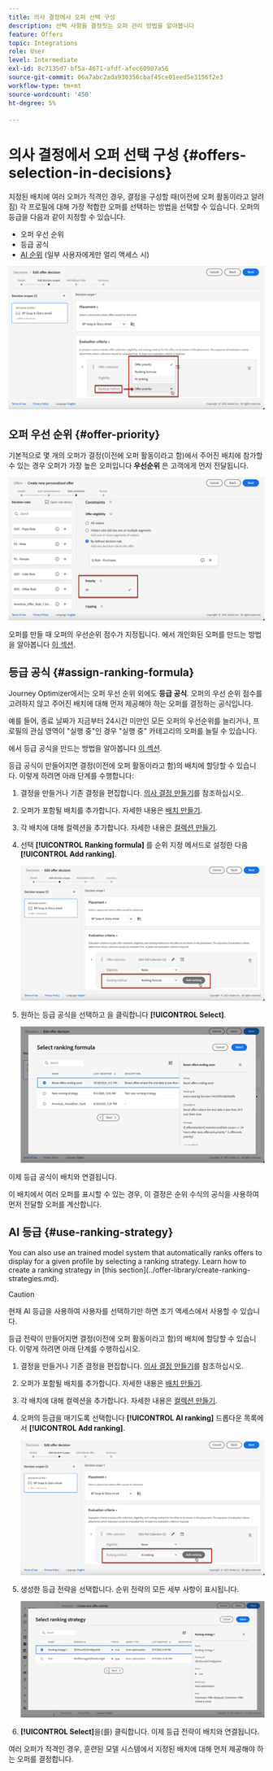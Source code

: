 ```yaml
---
title: 의사 결정에서 오퍼 선택 구성
description: 선택 사항을 결정짓는 오퍼 관리 방법을 알아봅니다
feature: Offers
topic: Integrations
role: User
level: Intermediate
exl-id: 8c7135d7-bf5a-4671-afdf-afec60907a56
source-git-commit: 06a7abc2ada930356cbaf45ce01eed5e3156f2e3
workflow-type: tm+mt
source-wordcount: '450'
ht-degree: 5%

---
```


# 의사 결정에서 오퍼 선택 구성 {#offers-selection-in-decisions}

지정된 배치에 여러 오퍼가 적격인 경우, 결정을 구성할 때(이전에 오퍼 활동이라고 알려짐) 각 프로필에 대해 가장 적합한 오퍼를 선택하는 방법을 선택할 수 있습니다. 오퍼의 등급을 다음과 같이 지정할 수 있습니다.
* 오퍼 우선 순위
* 등급 공식
* [AI 순위](#use-ranking-strategy) (일부 사용자에게만 얼리 액세스 시)

![](../../assets/offer-rank-by.png)

## 오퍼 우선 순위 {#offer-priority}

기본적으로 몇 개의 오퍼가 결정(이전에 오퍼 활동이라고 함)에서 주어진 배치에 참가할 수 있는 경우 오퍼가 가장 높은 오퍼입니다 **우선순위** 은 고객에게 먼저 전달됩니다.

![](../../assets/offer-priority.png)

오퍼를 만들 때 오퍼의 우선순위 점수가 지정됩니다. 에서 개인화된 오퍼를 만드는 방법을 알아봅니다 [이 섹션](../offer-library/creating-personalized-offers.md).

## 등급 공식 {#assign-ranking-formula}

Journey Optimizer에서는 오퍼 우선 순위 외에도 **등급 공식**. 오퍼의 우선 순위 점수를 고려하지 않고 주어진 배치에 대해 먼저 제공해야 하는 오퍼를 결정하는 공식입니다.

예를 들어, 종료 날짜가 지금부터 24시간 미만인 모든 오퍼의 우선순위를 늘리거나, 프로필의 관심 영역이 &quot;실행 중&quot;인 경우 &quot;실행 중&quot; 카테고리의 오퍼를 늘릴 수 있습니다.

에서 등급 공식을 만드는 방법을 알아봅니다 [이 섹션](../offer-library/create-ranking-formulas.md).

등급 공식이 만들어지면 결정(이전에 오퍼 활동이라고 함)의 배치에 할당할 수 있습니다. 이렇게 하려면 아래 단계를 수행합니다:

1. 결정을 만들거나 기존 결정을 편집합니다. [의사 결정 만들기](../offer-activities/create-offer-activities.md)를 참조하십시오.

1. 오퍼가 포함될 배치를 추가합니다. 자세한 내용은 [배치 만들기](../offer-library/creating-placements.md).

1. 각 배치에 대해 컬렉션을 추가합니다. 자세한 내용은 [컬렉션 만들기](../offer-library/creating-collections.md).

1. 선택 **[!UICONTROL Ranking formula]** 를 순위 지정 메서드로 설정한 다음 **[!UICONTROL Add ranking]**.

   ![](../../assets/offer-activity-ranking.png)

1. 원하는 등급 공식을 선택하고 을 클릭합니다 **[!UICONTROL Select]**.

   ![](../../assets/ranking-selection.png)

이제 등급 공식이 배치와 연결됩니다.

이 배치에서 여러 오퍼를 표시할 수 있는 경우, 이 결정은 순위 수식의 공식을 사용하여 먼저 전달할 오퍼를 계산합니다.

## AI 등급 {#use-ranking-strategy}

<!--If you are an [Adobe Experience Platform](https://experienceleague.adobe.com/docs/experience-platform/landing/home.html){target="_blank"} user leveraging the **Offer Decisioning** application service,-->You can also use an trained model system that automatically ranks offers to display for a given profile by selecting a ranking strategy. Learn how to create a ranking strategy in [this section](../offer-library/create-ranking-strategies.md).

>[!CAUTION]
>
>현재 AI 등급을 사용하여 사용자를 선택하기만 하면 조기 액세스에서 사용할 수 있습니다.

등급 전략이 만들어지면 결정(이전에 오퍼 활동이라고 함)의 배치에 할당할 수 있습니다. 이렇게 하려면 아래 단계를 수행하십시오.

1. 결정을 만들거나 기존 결정을 편집합니다. [의사 결정 만들기](../offer-activities/create-offer-activities.md)를 참조하십시오.

1. 오퍼가 포함될 배치를 추가합니다. 자세한 내용은 [배치 만들기](../offer-library/creating-placements.md).

1. 각 배치에 대해 컬렉션을 추가합니다. 자세한 내용은 [컬렉션 만들기](../offer-library/creating-collections.md).

1. 오퍼의 등급을 매기도록 선택합니다 **[!UICONTROL AI ranking]** 드롭다운 목록에서 **[!UICONTROL Add ranking]**.

   ![](../../assets/ranking-selection-ai-ranking.png)

1. 생성한 등급 전략을 선택합니다. 순위 전략의 모든 세부 사항이 표시됩니다.

   ![](../../assets/ranking-selection-ai-ranking-selected.png)

1. **[!UICONTROL Select]**&#x200B;을(를) 클릭합니다. 이제 등급 전략이 배치와 연결됩니다.

여러 오퍼가 적격인 경우, 훈련된 모델 시스템에서 지정된 배치에 대해 먼저 제공해야 하는 오퍼를 결정합니다.

